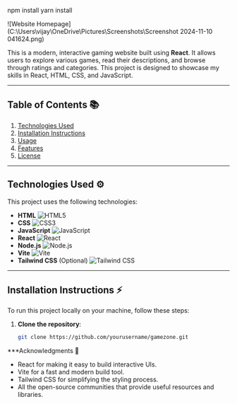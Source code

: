 npm install
yarn install

![Website Homepage](C:\Users\vijay\OneDrive\Pictures\Screenshots\Screenshot 2024-11-10 041624.png)

This is a modern, interactive gaming website built using **React**. It allows users to explore various games, read their descriptions, and browse through ratings and categories. This project is designed to showcase my skills in React, HTML, CSS, and JavaScript.

---

## Table of Contents 📚
1. [Technologies Used](#technologies-used)
2. [Installation Instructions](#installation-instructions)
3. [Usage](#usage)
4. [Features](#features)
5. [License](#license)

---

## Technologies Used ⚙️

This project uses the following technologies:

- **HTML** ![HTML5](https://img.shields.io/badge/HTML5-%23E34F26.svg?style=flat&logo=html5&logoColor=white)
- **CSS** ![CSS3](https://img.shields.io/badge/CSS3-%231572B6.svg?style=flat&logo=css3&logoColor=white)
- **JavaScript** ![JavaScript](https://img.shields.io/badge/JavaScript-%23F7DF1E.svg?style=flat&logo=javascript&logoColor=black)
- **React** ![React](https://img.shields.io/badge/React-%2361DAFB.svg?style=flat&logo=react&logoColor=black)
- **Node.js** ![Node.js](https://img.shields.io/badge/Node.js-%23339933.svg?style=flat&logo=node.js&logoColor=white)
- **Vite** ![Vite](https://img.shields.io/badge/Vite-%232A9EAB.svg?style=flat&logo=vite&logoColor=white)
- **Tailwind CSS** (Optional) ![Tailwind CSS](https://img.shields.io/badge/Tailwind_CSS-%2338B2AC.svg?style=flat&logo=tailwind-css&logoColor=white)

---

## Installation Instructions ⚡

To run this project locally on your machine, follow these steps:

1. **Clone the repository**:
   ```bash
   git clone https://github.com/yourusername/gamezone.git


***Acknowledgments 🙏
  - React for making it easy to build interactive UIs.
  - Vite for a fast and modern build tool.
  - Tailwind CSS for simplifying the styling process.
  - All the open-source communities that provide useful resources and libraries.


